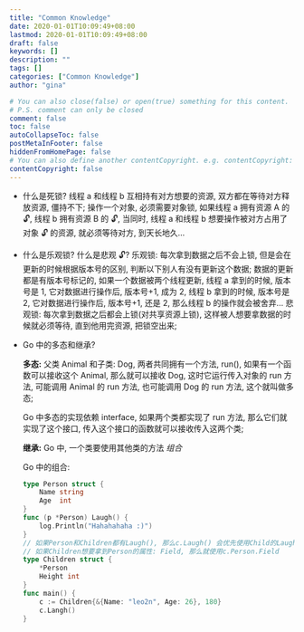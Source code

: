 ```yaml
---
title: "Common Knowledge"
date: 2020-01-01T10:09:49+08:00
lastmod: 2020-01-01T10:09:49+08:00
draft: false
keywords: []
description: ""
tags: []
categories: ["Common Knowledge"]
author: "gina"

# You can also close(false) or open(true) something for this content.
# P.S. comment can only be closed
comment: false
toc: false
autoCollapseToc: false
postMetaInFooter: false
hiddenFromHomePage: false
# You can also define another contentCopyright. e.g. contentCopyright: "This is another copyright."
contentCopyright: false
---
```


<!--more-->

- 什么是死锁?
  线程 a 和线程 b 互相持有对方想要的资源, 双方都在等待对方释放资源, 僵持不下;
  操作一个对象, 必须需要对象锁, 如果线程 a 拥有资源 A 的 🔓, 线程 b 拥有资源 B 的 🔓, 当同时, 线程 a 和线程 b 想要操作被对方占用了对象 🔓 的资源, 就必须等待对方, 到天长地久...

- 什么是乐观锁? 什么是悲观 🔓?
  乐观锁: 每次拿到数据之后不会上锁, 但是会在更新的时候根据版本号的区别, 判断以下别人有没有更新这个数据; 数据的更新都是有版本号标记的, 如果一个数据被两个线程更新, 线程 a 拿到的时候, 版本号是 1, 它对数据进行操作后, 版本号+1, 成为 2, 线程 b 拿到的时候, 版本号是 2, 它对数据进行操作后, 版本号+1, 还是 2, 那么线程 b 的操作就会被舍弃...
  悲观锁: 每次拿到数据之后都会上锁(对共享资源上锁), 这样被人想要拿数据的时候就必须等待, 直到他用完资源, 把锁空出来;

- Go 中的多态和继承?

  **多态:** 父类 Animal 和子类: Dog, 两者共同拥有一个方法, run(), 如果有一个函数可以接收这个 Animal, 那么就可以接收 Dog, 这时它运行传入对象的 run 方法, 可能调用 Animal 的 run 方法, 也可能调用 Dog 的 run 方法, 这个就叫做多态;

  Go 中多态的实现依赖 interface, 如果两个类都实现了 run 方法, 那么它们就实现了这个接口, 传入这个接口的函数就可以接收传入这两个类;

  **继承:** Go 中, 一个类要使用其他类的方法 _组合_

  Go 中的组合:

  ```go
  type Person struct {
      Name string
      Age  int
  }
  func (p *Person) Laugh() {
      log.Println("Hahahahaha :)")
  }
  // 如果Person和Children都有Laugh(), 那么c.Laugh() 会优先使用Child的Laugh
  // 如果Children想要拿到Person的属性: Field, 那么就使用c.Person.Field
  type Children struct {
      *Person
      Height int
  }
  func main() {
      c := Children{&{Name: "leo2n", Age: 26}, 180}
      c.Langh()
  }
  ```

